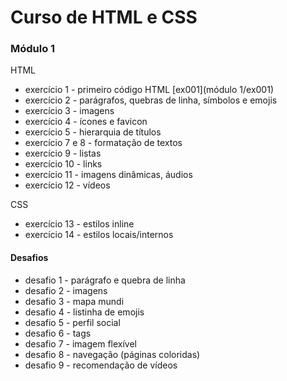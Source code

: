 # Curso de HTML e CSS

### Módulo 1
HTML
+ exercício 1 - primeiro código HTML [ex001](módulo 1/ex001)
+ exercício 2 - parágrafos, quebras de linha, símbolos e emojis
+ exercício 3 - imagens 
+ exercício 4 - ícones e favicon
+ exercício 5 - hierarquia de títulos
+ exercício 7 e 8 - formatação de textos
+ exercício 9 - listas
+ exercício 10 - links
+ exercício 11 - imagens dinâmicas, áudios
+ exercício 12 - vídeos

CSS
+ exercício 13 - estilos inline
+ exercício 14 - estilos locais/internos

#### Desafios
+ desafio 1 - parágrafo e quebra de linha
+ desafio 2 - imagens
+ desafio 3 - mapa mundi
+ desafio 4 - listinha de emojis
+ desafio 5 - perfil social
+ desafio 6 - tags
+ desafio 7 - imagem flexível
+ desafio 8 - navegação (páginas coloridas)
+ desafio 9 - recomendação de vídeos
